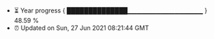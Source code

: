 - ⏳ Year progress { ██████████████▁▁▁▁▁▁▁▁▁▁▁▁▁▁▁▁ } 48.59 %
- ⏰ Updated on Sun, 27 Jun 2021 08:21:44 GMT

